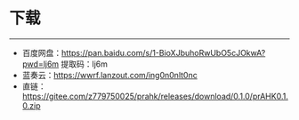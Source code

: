 # 下载

------

- 百度网盘：https://pan.baidu.com/s/1-BioXJbuhoRwUbO5cJOkwA?pwd=lj6m  提取码：lj6m 
- 蓝奏云：https://wwrf.lanzout.com/ing0n0nlt0nc
- 直链：https://gitee.com/z779750025/prahk/releases/download/0.1.0/prAHK0.1.0.zip